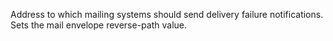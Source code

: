 Address to which mailing systems should send delivery failure notifications. Sets the mail envelope reverse-path value.